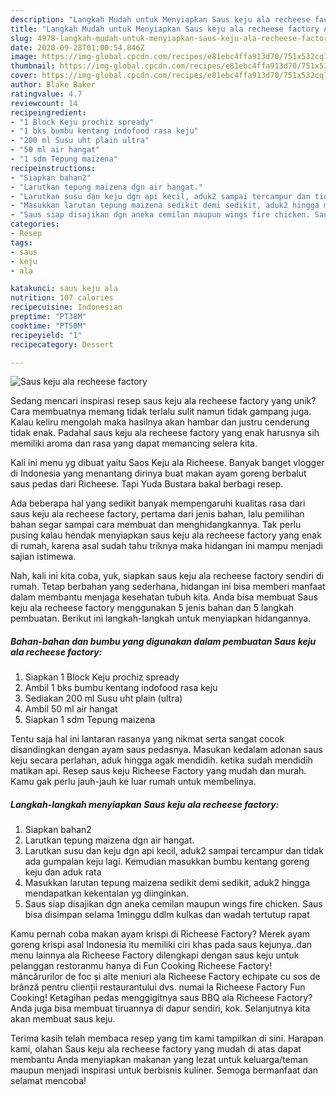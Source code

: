 ```yaml
---
description: "Langkah Mudah untuk Menyiapkan Saus keju ala recheese factory Anti Gagal"
title: "Langkah Mudah untuk Menyiapkan Saus keju ala recheese factory Anti Gagal"
slug: 4978-langkah-mudah-untuk-menyiapkan-saus-keju-ala-recheese-factory-anti-gagal
date: 2020-09-28T01:00:54.846Z
image: https://img-global.cpcdn.com/recipes/e81ebc4ffa913d70/751x532cq70/saus-keju-ala-recheese-factory-foto-resep-utama.jpg
thumbnail: https://img-global.cpcdn.com/recipes/e81ebc4ffa913d70/751x532cq70/saus-keju-ala-recheese-factory-foto-resep-utama.jpg
cover: https://img-global.cpcdn.com/recipes/e81ebc4ffa913d70/751x532cq70/saus-keju-ala-recheese-factory-foto-resep-utama.jpg
author: Blake Baker
ratingvalue: 4.7
reviewcount: 14
recipeingredient:
- "1 Block Keju prochiz spready"
- "1 bks bumbu kentang indofood rasa keju"
- "200 ml Susu uht plain ultra"
- "50 ml air hangat"
- "1 sdm Tepung maizena"
recipeinstructions:
- "Siapkan bahan2"
- "Larutkan tepung maizena dgn air hangat."
- "Larutkan susu dan keju dgn api kecil, aduk2 sampai tercampur dan tidak ada gumpalan keju lagi. Kemudian masukkan bumbu kentang goreng keju dan aduk rata"
- "Masukkan larutan tepung maizena sedikit demi sedikit, aduk2 hingga mendapatkan kekentalan yg diinginkan."
- "Saus siap disajikan dgn aneka cemilan maupun wings fire chicken. Saus bisa disimpan selama 1minggu ddlm kulkas dan wadah tertutup rapat"
categories:
- Resep
tags:
- saus
- keju
- ala

katakunci: saus keju ala 
nutrition: 107 calories
recipecuisine: Indonesian
preptime: "PT38M"
cooktime: "PT50M"
recipeyield: "1"
recipecategory: Dessert

---
```



![Saus keju ala recheese factory](https://img-global.cpcdn.com/recipes/e81ebc4ffa913d70/751x532cq70/saus-keju-ala-recheese-factory-foto-resep-utama.jpg)

Sedang mencari inspirasi resep saus keju ala recheese factory yang unik? Cara membuatnya memang tidak terlalu sulit namun tidak gampang juga. Kalau keliru mengolah maka hasilnya akan hambar dan justru cenderung tidak enak. Padahal saus keju ala recheese factory yang enak harusnya sih memiliki aroma dan rasa yang dapat memancing selera kita.

Kali ini menu yg dibuat yaitu Saos Keju ala Richeese. Banyak banget vlogger di Indonesia yang menantang dirinya buat makan ayam goreng berbalut saus pedas dari Richeese. Tapi Yuda Bustara bakal berbagi resep.

Ada beberapa hal yang sedikit banyak mempengaruhi kualitas rasa dari saus keju ala recheese factory, pertama dari jenis bahan, lalu pemilihan bahan segar sampai cara membuat dan menghidangkannya. Tak perlu pusing kalau hendak menyiapkan saus keju ala recheese factory yang enak di rumah, karena asal sudah tahu triknya maka hidangan ini mampu menjadi sajian istimewa.


Nah, kali ini kita coba, yuk, siapkan saus keju ala recheese factory sendiri di rumah. Tetap berbahan yang sederhana, hidangan ini bisa memberi manfaat dalam membantu menjaga kesehatan tubuh kita. Anda bisa membuat Saus keju ala recheese factory menggunakan 5 jenis bahan dan 5 langkah pembuatan. Berikut ini langkah-langkah untuk menyiapkan hidangannya.

<!--inarticleads1-->

##### Bahan-bahan dan bumbu yang digunakan dalam pembuatan Saus keju ala recheese factory:

1. Siapkan 1 Block Keju prochiz spready
1. Ambil 1 bks bumbu kentang indofood rasa keju
1. Sediakan 200 ml Susu uht plain (ultra)
1. Ambil 50 ml air hangat
1. Siapkan 1 sdm Tepung maizena


Tentu saja hal ini lantaran rasanya yang nikmat serta sangat cocok disandingkan dengan ayam saus pedasnya. Masukan kedalam adonan saus keju secara perlahan, aduk hingga agak mendidih. ketika sudah mendidih matikan api. Resep saus keju Richeese Factory yang mudah dan murah. Kamu gak perlu jauh-jauh ke luar rumah untuk membelinya. 

<!--inarticleads2-->

##### Langkah-langkah menyiapkan Saus keju ala recheese factory:

1. Siapkan bahan2
1. Larutkan tepung maizena dgn air hangat.
1. Larutkan susu dan keju dgn api kecil, aduk2 sampai tercampur dan tidak ada gumpalan keju lagi. Kemudian masukkan bumbu kentang goreng keju dan aduk rata
1. Masukkan larutan tepung maizena sedikit demi sedikit, aduk2 hingga mendapatkan kekentalan yg diinginkan.
1. Saus siap disajikan dgn aneka cemilan maupun wings fire chicken. Saus bisa disimpan selama 1minggu ddlm kulkas dan wadah tertutup rapat


Kamu pernah coba makan ayam krispi di Richeese Factory? Merek ayam goreng krispi asal Indonesia itu memiliki ciri khas pada saus kejunya..dan menu lainnya ala Richeese Factory dilengkapi dengan saus keju untuk pelanggan restoranmu hanya di Fun Cooking Richeese Factory! mâncărurilor de foc și alte meniuri ala Richeese Factory echipate cu sos de brânză pentru clienții restaurantului dvs. numai la Richeese Factory Fun Cooking! Ketagihan pedas menggigitnya saus BBQ ala Richeese Factory? Anda juga bisa membuat tiruannya di dapur sendiri, kok. Selanjutnya kita akan membuat saus keju. 

Terima kasih telah membaca resep yang tim kami tampilkan di sini. Harapan kami, olahan Saus keju ala recheese factory yang mudah di atas dapat membantu Anda menyiapkan makanan yang lezat untuk keluarga/teman maupun menjadi inspirasi untuk berbisnis kuliner. Semoga bermanfaat dan selamat mencoba!
